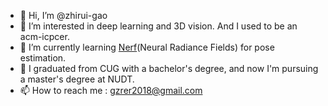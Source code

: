 - 👋 Hi, I’m @zhirui-gao
- 👀 I’m interested in deep learning and 3D vision. And I used to be an acm-icpcer. 
- 🌱 I’m currently learning [Nerf](https://arxiv.org/pdf/2003.08934.pdf)(Neural Radiance Fields) for pose estimation.
- 💞️ I graduated from CUG with a bachelor's degree, and now I'm pursuing a master's degree at NUDT.
- 📫 How to reach me : gzrer2018@gmail.com

<!---
zhirui-gao/zhirui-gao is a ✨ special ✨ repository because its `README.md` (this file) appears on your GitHub profile.
You can click the Preview link to take a look at your changes.
--->

